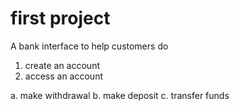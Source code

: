 # first project
A bank interface to help customers do
1. create an account
2. access an account

a. make withdrawal
b. make deposit
c. transfer funds

